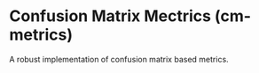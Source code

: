 # Confusion Matrix Mectrics (cm-metrics)

A robust implementation of confusion matrix based metrics.
